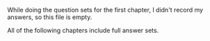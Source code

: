 While doing the question sets for the first chapter, I didn't record my answers, so this file is empty. 

All of the following chapters include full answer sets.
